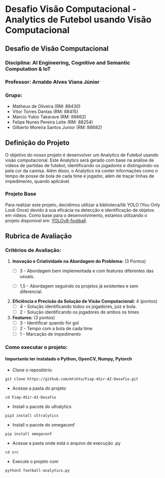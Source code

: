 # Desafio Visão Computacional - Analytics de Futebol usando Visão Computacional

## Desafio de Visão Computacional

### Disciplina: AI Engineering, Cognitive and Semantic Computation & IoT
### Professor: Arnaldo Alves Viana Júnior
### Grupo: 
- Matheus de Oliveira (RM: 88430)
- Vitor Torres Dantas (RM: 88415)
- Marcio Yukio Takarave (RM: 86662)
- Felipe Nunes Pereira Leite (RM: 88254)
- Gilberto Moreira Santos Junior (RM: 88682)

## Definição do Projeto

O objetivo do nosso projeto é desenvolver um Analytics de Futebol usando visão computacional. Este Analytics será gerado com base na análise de vídeos de partidas de futebol, identificando os jogadores e distinguindo-os pela cor da camisa. Além disso, o Analytics irá conter informações como o tempo de posse de bola de cada time e jogador, além de traçar linhas de impedimento, quando aplicável.

### Projeto Base

Para realizar este projeto, decidimos utilizar a biblioteca/lib YOLO (You Only Look Once) devido à sua eficácia na detecção e identificação de objetos em vídeos. Como base para o desenvolvimento, estamos utilizando o projeto disponível em: [YOLOv8-football](https://github.com/noorkhokhar99/YOLOv8-football).

## Rubrica de Avaliação

### Critérios de Avaliação:

1. **Inovação e Criatividade na Abordagem do Problema:** (3 Pontos)
   - [ ] 3 - Abordagem bem implementada e com features diferentes das usuais.
   - [ ] 1,5 - Abordagem seguindo os projetos já existentes e sem diferencial.


2. **Eficiência e Precisão da Solução de Visão Computacional:** 4 (pontos)
   - [ ] 4 - Solução identificando todos os jogadores, juiz e bola.
   - [ ] 2 - Solução identificando os jogadores de ambos os times

3. **Features:** (3 pontos)
   - [ ] 3 - Identificar quando for gol
   - [ ] 2 - Tempo com a bola de cada time
   - [ ] 1 - Marcação de impedimento

### Como executar o projeto:

#### Importante ter instalado o Python, OpenCV, Numpy, Pytorch

- Clone o repositório:
```
git clone https://github.com/mtshto/Fiap-4Sir-AI-Desafio.git
```

- Acesse a pasta do projeto
```
cd Fiap-4Sir-AI-Desafio
```

- Install o pacote do ultralytics
```
pip3 install ultralytics
```

- Install o pacote do omegaconf
```
pip install omegaconf
```


- Acesse a pasta onde está o arquivo de execução .py
```
cd src
```

- Execute o projeto com
```
python3 football-analytics.py
```
